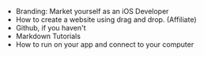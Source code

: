 
- Branding: Market yourself as an iOS Developer
- How to create a website using drag and drop. (Affiliate)
- Github, if you haven't
- Markdown Tutorials
- How to run on your app and connect to your computer
